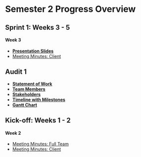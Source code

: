 # Semester 2 Progress Overview

## Sprint 1: Weeks 3 - 5

#### Week 3

* [**Presentation Slides**](https://docs.google.com/presentation/d/12iSk2AcTRCbvyP3C4sayPEQsADFQmqXq6CN4ENnXApE/edit?usp=sharing)
* [Meeting Minutes: Client](MeetingMinutes/MeetingMinutes3.pdf)

## Audit 1
* **[Statement of Work](Audit1/PDF/statement%20of%20work.pdf)**
* **[Team Members](Audit1/Images/MCSTeam.001.png)**
* **[Stakeholders](Audit1/Images/MCSStakeHolder.001.png)**
* **[Timeline with Milestones](Audit1/Images/Schedule.png)**
* **[Gantt Chart](Audit1/Images/gantt.PNG)**
## Kick-off: Weeks 1 - 2

#### Week 2
* [Meeting Minutes: Full Team](MeetingMinutes/MeetingMinutes2.pdf)
* [Meeting Minutes: Client](MeetingMinutes/MeetingMinutes1.pdf)



